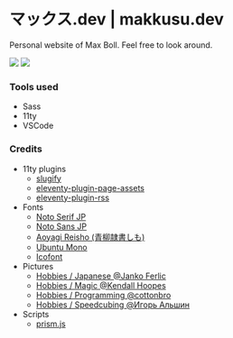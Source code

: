 # マックス.dev | makkusu.dev

Personal website of Max Boll. Feel free to look around.

![](https://img.shields.io/badge/version-v1.0.0-brightgreen)
![](https://img.shields.io/badge/updated-17.05.2022-brightgreen)

### Tools used

- Sass
- 11ty
- VSCode

### Credits

- 11ty plugins
    - [slugify](https://www.npmjs.com/package/@sindresorhus/slugify)
    - [eleventy-plugin-page-assets](https://github.com/maxboeck/eleventy-plugin-page-assets)
    - [eleventy-plugin-rss](https://www.11ty.dev/docs/plugins/rss/)
- Fonts
    - [Noto Serif JP](https://fonts.google.com/noto/specimen/Noto+Serif+JP)
    - [Noto Sans JP](https://fonts.google.com/noto/specimen/Noto+Sans+JP)
    - [Aoyagi Reisho (青柳隷書しも)](http://opentype.jp/aoyagireisho.htm)
    - [Ubuntu Mono](https://fonts.google.com/specimen/Ubuntu+Mono)
    - [Icofont](https://icofont.com)
- Pictures
    - [Hobbies / Japanese @Janko Ferlic](https://www.pexels.com/photo/turned-on-street-light-590478/)
    - [Hobbies / Magic @Kendall Hoopes](https://www.pexels.com/photo/close-up-photo-of-playing-cards-1796794/)
    - [Hobbies / Programming @cottonbro](https://www.pexels.com/photo/boy-in-white-t-shirt-sitting-on-chair-in-front-of-computer-4709285/)
    - [Hobbies / Speedcubing @Игорь Альшин](https://www.pexels.com/photo/rubik-s-cube-on-book-2873277/)
- Scripts
    - [prism.js](https://prismjs.com)
